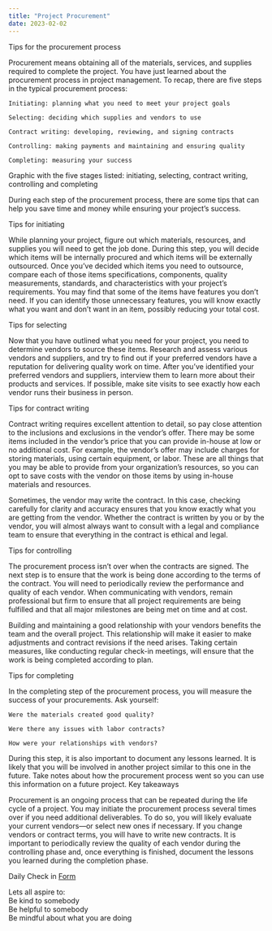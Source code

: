 ```yaml
---
title: "Project Procurement"
date: 2023-02-02
---
```


Tips for the procurement process

Procurement means obtaining all of the materials, services, and supplies required to complete the project. You have just learned about the procurement process in project management. To recap, there are five steps in the typical procurement process:

    Initiating: planning what you need to meet your project goals

    Selecting: deciding which supplies and vendors to use

    Contract writing: developing, reviewing, and signing contracts

    Controlling: making payments and maintaining and ensuring quality

    Completing: measuring your success

Graphic with the five stages listed: initiating, selecting, contract writing, controlling and completing

During each step of the procurement process, there are some tips that can help you save time and money while ensuring your project’s success.  

Tips for initiating 

While planning your project, figure out which materials, resources, and supplies you will need to get the job done. During this step, you will decide which items will be internally procured and which items will be externally outsourced. Once you’ve decided which items you need to outsource, compare each of those items specifications, components, quality measurements, standards, and characteristics with your project’s requirements. You may find that some of the items have features you don’t need. If you can identify those unnecessary features, you will know exactly what you want and don’t want in an item, possibly reducing your total cost. 

Tips for selecting 

Now that you have outlined what you need for your project, you need to determine vendors to source these items. Research and assess various vendors and suppliers, and try to find out if your preferred vendors have a reputation for delivering quality work on time. After you’ve identified your preferred vendors and suppliers, interview them to learn more about their products and services. If possible, make site visits to see exactly how each vendor runs their business in person.  

Tips for contract writing

Contract writing requires excellent attention to detail, so pay close attention to the inclusions and exclusions in the vendor’s offer. There may be some items included in the vendor’s price that you can provide in-house at low or no additional cost. For example, the vendor’s offer may include charges for storing materials, using certain equipment, or labor. These are all things that you may be able to provide from your organization’s resources, so you can opt to save costs with the vendor on those items by using in-house materials and resources. 

Sometimes, the vendor may write the contract. In this case, checking carefully for clarity and accuracy ensures that you know exactly what you are getting from the vendor. Whether the contract is written by you or by the vendor, you will almost always want to consult with a legal and compliance team to ensure that everything in the contract is ethical and legal. 

Tips for controlling

The procurement process isn’t over when the contracts are signed. The next step is to ensure that the work is being done according to the terms of the contract. You will need to periodically review the performance and quality of each vendor. When communicating with vendors, remain professional but firm to ensure that all project requirements are being fulfilled and that all major milestones are being met on time and at cost. 

Building and maintaining a good relationship with your vendors benefits the team and the overall project. This relationship will make it easier to make adjustments and contract revisions if the need arises. Taking certain measures, like conducting regular check-in meetings, will ensure that the work is being completed according to plan.  

Tips for completing

In the completing step of the procurement process, you will measure the success of your procurements. Ask yourself:

    Were the materials created good quality? 

    Were there any issues with labor contracts? 

    How were your relationships with vendors? 

During this step, it is also important to document any lessons learned. It is likely that you will be involved in another project similar to this one in the future. Take notes about how the procurement process went so you can use this information on a future project. 
Key takeaways

Procurement is an ongoing process that can be repeated during the life cycle of a project. You may initiate the procurement process several times over if you need additional deliverables. To do so, you will likely evaluate your current vendors—or select new ones if necessary. If you change vendors or contract terms, you will have to write new contracts. It is important to periodically review the quality of each vendor during the controlling phase and, once everything is finished, document the lessons you learned during the completion phase. 

Daily Check in [Form](https://forms.gle/BRA4EH2sMoZdLPgE8)

Lets all aspire to:  
Be kind to somebody  
Be helpful to somebody  
Be mindful about what you are doing

